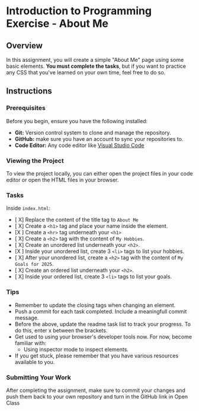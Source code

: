 # Introduction to Programming Exercise - About Me

## Overview
In this assignment, you will create a simple "About Me" page using some basic elements. **You must complete the tasks**, but if you want to practice any CSS that you've learned on your own time, feel free to do so.

## Instructions

### Prerequisites

Before you begin, ensure you have the following installed:

- **Git:** Version control system to clone and manage the repository.
- **GitHub:** make sure you have an account to sync your repositories to.
- **Code Editor:** Any code editor like [Visual Studio Code](https://code.visualstudio.com/)

### Viewing the Project

To view the project locally, you can either open the project files in your code editor or open the HTML files in your browser.

### Tasks

Inside `index.html`:
- [ X] Replace the content of the title tag to `About Me`
- [ X] Create a `<h1>` tag and place your name inside the element.
- [X ] Create a `<hr>` tag underneath your `<h1>`
- [ X] Create a `<h2>` tag with the content of `My Hobbies`.
- [ X] Create an unordered list underneath your `<h2>`.
- [X ] Inside your unordered list, create 3 `<li>` tags to list your hobbies.
- [ X] After your unordered list, create a `<h2>` tag with the content of `My Goals for 2025`.
- [ X] Create an ordered list underneath your `<h2>`.
- [ X] Inside your ordered list, create 3 `<li>` tags to list your goals.



### Tips
- Remember to update the closing tags when changing an element.
- Push a commit for each task completed. Include a meaningfull commit message.
- Before the above, update the readme task list to track your progress. To do this, enter x between the brackets.
- Get used to using your browser's developer tools now. For now, become familiar with: 
    - Using inspector mode to inspect elements.
- If you get stuck, please remember that you have various resources available to you.


### Submitting Your Work

After completing the assignment, make sure to commit your changes and push them back to your own repository and turn in the GitHub link in Open Class

